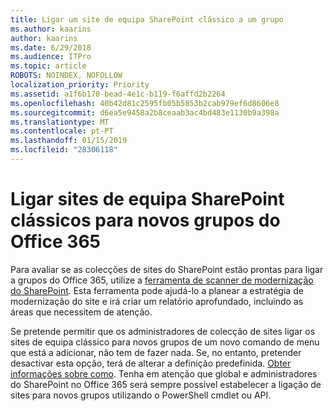 ```yaml
---
title: Ligar um site de equipa SharePoint clássico a um grupo
ms.author: kaarins
author: kaarins
ms.date: 6/29/2018
ms.audience: ITPro
ms.topic: article
ROBOTS: NOINDEX, NOFOLLOW
localization_priority: Priority
ms.assetid: a1f6b170-bead-4e1c-b119-f6affd2b2264
ms.openlocfilehash: 40b42d81c2595fb05b5853b2cab979ef6d8606e8
ms.sourcegitcommit: d6ea5e9458a2b8ceaab3ac4bd483e1130b9a398a
ms.translationtype: MT
ms.contentlocale: pt-PT
ms.lasthandoff: 01/15/2019
ms.locfileid: "28306118"
---
```

# <a name="connect-classic-sharepoint-team-sites-to-new-office-365-groups"></a>Ligar sites de equipa SharePoint clássicos para novos grupos do Office 365

Para avaliar se as colecções de sites do SharePoint estão prontas para ligar a grupos do Office 365, utilize a [ferramenta de scanner de modernização do SharePoint](https://go.microsoft.com/fwlink/?linkid=873066). Esta ferramenta pode ajudá-lo a planear a estratégia de modernização do site e irá criar um relatório aprofundado, incluindo as áreas que necessitem de atenção.
  
Se pretende permitir que os administradores de colecção de sites ligar os sites de equipa clássico para novos grupos de um novo comando de menu que está a adicionar, não tem de fazer nada. Se, no entanto, pretender desactivar esta opção, terá de alterar a definição predefinida. [Obter informações sobre como](https://go.microsoft.com/fwlink/?linkid=2004316). Tenha em atenção que global e administradores do SharePoint no Office 365 será sempre possível estabelecer a ligação de sites para novos grupos utilizando o PowerShell cmdlet ou API.
  

